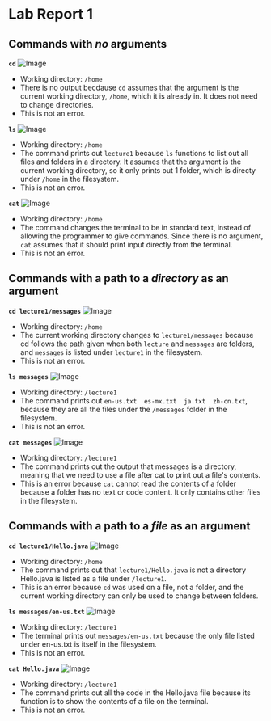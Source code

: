 # Lab Report 1

## Commands with *no* arguments

**`cd`**
![Image](cdNoArg.png)
* Working directory: `/home`
* There is no output becdause `cd` assumes that the argument is the current working directory, `/home`, which it is already in. It does not need to change directories.
* This is not an error.

**`ls`**
![Image](lsNoArg.png)
* Working directory: `/home`
* The command prints out `lecture1` because `ls` functions to list out all files and folders in a directory. It assumes that the argument is the current working directory, so it only prints out 1 folder, which is directy under `/home` in the filesystem.
* This is not an error.

**`cat`**
![Image](catNoArg.png)
* Working directory: `/home`
* The command changes the terminal to be in standard text, instead of allowing the programmer to give commands. Since there is no argument, `cat` assumes that it should print input directly from the terminal. 
* This is not an error.

## Commands with a path to a *directory* as an argument

**`cd lecture1/messages`**
![Image](cdDirectory.png)
* Working directory: `/home`
* The current working directory changes to `lecture1/messages` because cd follows the path given when both `lecture` and `messages` are folders, and `messages` is listed under `lecture1` in the filesystem.
* This is not an error.

**`ls messages`**
![Image](lsDirectory.png)
* Working directory: `/lecture1`
* The command prints out `en-us.txt  es-mx.txt  ja.txt  zh-cn.txt`, because they are all the files under the `/messages` folder in the filesystem. 
* This is not an error.

**`cat messages`**
![Image](catDirectory.png)
* Working directory: `/lecture1`
* The command prints out the output that messages is a directory, meaning that we need to use a file after cat to print out a file's contents.
* This is an error because `cat` cannot read the contents of a folder because a folder has no text or code content. It only contains other files in the filesystem.

## Commands with a path to a *file* as an argument

**`cd lecture1/Hello.java`**
![Image](cdFile.png)
* Working directory: `/home`
* The command prints out that `lecture1/Hello.java` is not a directory Hello.java is listed as a file under `/lecture1`.
* This is an error because `cd` was used on a file, not a folder, and the current working directory can only be used to change between folders.

**`ls messages/en-us.txt`**
![Image](lsFile.png)
* Working directory: `/lecture1`
* The terminal prints out `messages/en-us.txt` because the only file listed under en-us.txt is itself in the filesystem.
* This is not an error.

**`cat Hello.java`**
![Image](catFile.png)
* Working directory: `/lecture1`
* The command prints out all the code in the Hello.java file because its function is to show the contents of a file on the terminal.
* This is not an error.
